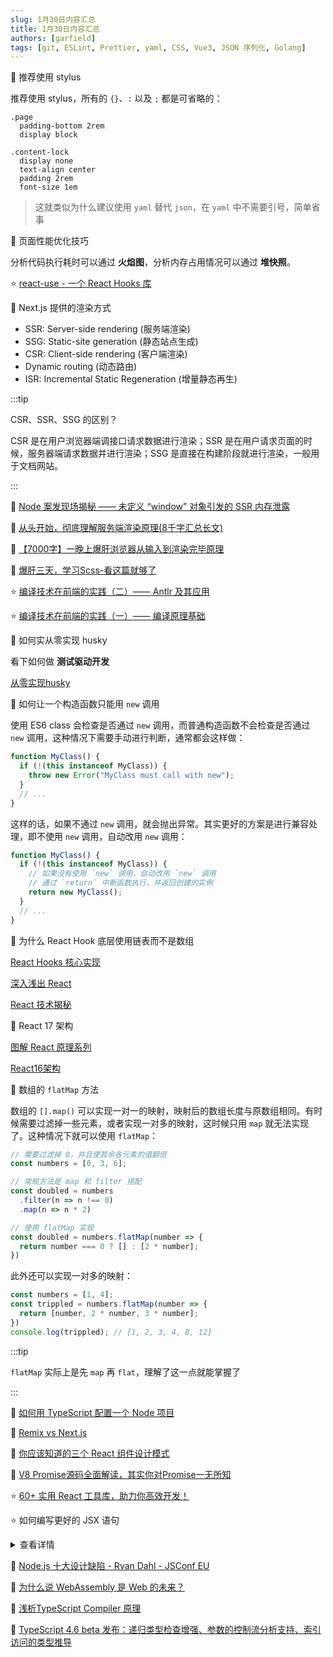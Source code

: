 ```yaml
---
slug: 1月30日内容汇总
title: 1月30日内容汇总
authors: [garfield]
tags: [git, ESLint, Prettier, yaml, CSS, Vue3, JSON 序列化, Golang]
---
```


📒 推荐使用 stylus

推荐使用 stylus，所有的 `{}`、`:` 以及 `;` 都是可省略的：

```stylus
.page
  padding-bottom 2rem
  display block

.content-lock
  display none
  text-align center
  padding 2rem
  font-size 1em
```

> 这就类似为什么建议使用 `yaml` 替代 `json`，在 `yaml` 中不需要引号，简单省事

📒 页面性能优化技巧

分析代码执行耗时可以通过 **火焰图**，分析内存占用情况可以通过 **堆快照**。

⭐️ [react-use - 一个 React Hooks 库](https://github.com/streamich/react-use)

📒 Next.js 提供的渲染方式

- SSR: Server-side rendering (服务端渲染)
- SSG: Static-site generation (静态站点生成)
- CSR: Client-side rendering (客户端渲染)
- Dynamic routing (动态路由)
- ISR: Incremental Static Regeneration (增量静态再生)

:::tip

CSR、SSR、SSG 的区别？

CSR 是在用户浏览器端调接口请求数据进行渲染；SSR 是在用户请求页面的时候，服务器端请求数据并进行渲染；SSG 是直接在构建阶段就进行渲染，一般用于文档网站。

:::

📒 [Node 案发现场揭秘 —— 未定义 “window” 对象引发的 SSR 内存泄露](https://zhuanlan.zhihu.com/p/461945753)

📒 [从头开始，彻底理解服务端渲染原理(8千字汇总长文)](https://juejin.cn/post/6844903881390964744)

📒 [【7000字】一晚上爆肝浏览器从输入到渲染完毕原理](https://juejin.cn/post/7039036362653171742)

📒 [爆肝三天，学习Scss-看这篇就够了](https://juejin.cn/post/7055101823442485255)

⭐️ [编译技术在前端的实践（二）—— Antlr 及其应用](https://juejin.cn/post/7057354419888717855)

⭐️ [编译技术在前端的实践（一）—— 编译原理基础](https://juejin.cn/post/6989509925844041742)

📒 如何实从零实现 husky

看下如何做 **测试驱动开发**

[从零实现husky](https://juejin.cn/post/7057345959402930183)

📒 如何让一个构造函数只能用 `new` 调用

使用 ES6 class 会检查是否通过 `new` 调用，而普通构造函数不会检查是否通过 `new` 调用，这种情况下需要手动进行判断，通常都会这样做：

```js
function MyClass() {
  if (!(this instanceof MyClass)) {
    throw new Error("MyClass must call with new");
  }
  // ...
}
```

这样的话，如果不通过 `new` 调用，就会抛出异常。其实更好的方案是进行兼容处理，即不使用 `new` 调用，自动改用 `new` 调用：

```js
function MyClass() {
  if (!(this instanceof MyClass)) {
    // 如果没有使用 `new` 调用，自动改用 `new` 调用
    // 通过 `return` 中断函数执行，并返回创建的实例
    return new MyClass();
  }
  // ...
}
```

📒 为什么 React Hook 底层使用链表而不是数组

[React Hooks 核心实现](https://juejin.cn/post/6976903535191392270)

[深入浅出 React](https://www.yuque.com/liangxinchao/react/qimukg)

[React 技术揭秘](https://react.iamkasong.com/process/fiber-mental.html#%E4%BB%80%E4%B9%88%E6%98%AF%E4%BB%A3%E6%95%B0%E6%95%88%E5%BA%94)

📒 React 17 架构

[图解 React 原理系列](https://github.com/7kms/react-illustration-series/tree/v17.0.1)

[React16架构](https://react.iamkasong.com/preparation/newConstructure.html)

📒 数组的 `flatMap` 方法

数组的 `[].map()` 可以实现一对一的映射，映射后的数组长度与原数组相同。有时候需要过滤掉一些元素，或者实现一对多的映射，这时候只用 `map` 就无法实现了。这种情况下就可以使用 `flatMap`：

```js
// 需要过滤掉 0，并且使其余各元素的值翻倍
const numbers = [0, 3, 6];

// 常规方法是 map 和 filter 搭配
const doubled = numbers
  .filter(n => n !== 0)
  .map(n => n * 2)

// 使用 flatMap 实现
const doubled = numbers.flatMap(number => {
  return number === 0 ? [] : [2 * number];
})
```

此外还可以实现一对多的映射：

```js
const numbers = [1, 4];
const trippled = numbers.flatMap(number => {
  return [number, 2 * number, 3 * number];
})
console.log(trippled); // [1, 2, 3, 4, 8, 12]
```

:::tip

`flatMap` 实际上是先 `map` 再 `flat`，理解了这一点就能掌握了

:::

📒 [如何用 TypeScript 配置一个 Node 项目](https://blog.appsignal.com/2022/01/19/how-to-set-up-a-nodejs-project-with-typescript.html)

📒 [Remix vs Next.js](https://remix.run/blog/remix-vs-next)

📒 [你应该知道的三个 React 组件设计模式](https://blog.openreplay.com/3-react-component-design-patterns-you-should-know-about/)

📒 [V8 Promise源码全面解读，其实你对Promise一无所知](https://juejin.cn/post/7055202073511460895)

⭐️ [60+ 实用 React 工具库，助力你高效开发！](https://juejin.cn/post/7036162494573838367)

⭐️ 如何编写更好的 JSX 语句

<details>

<summary>查看详情</summary>

列表不为空的时候进行渲染：

```jsx
// 注意这种写法有 bug
// 如果 data 数组为空，则会直接渲染 `0` 到页面上
{data.length && <div>{data.map((d) => d)}</div>}

// 使用 && 的时候需要手动转换布尔值
data.length > 0 && jsx
!!data.length && jsx
Boolean(data.length) && jsx
```

不要使用 `props` 传递的 React 元素作为判断条件:

```jsx
// 这样的判断不准确
// props.children 可能是一个空数组 []
// 使用 children.length 也不严谨，因为 children 也可能是单个元素
// 使用 React.Children.count(props.children) 支持单个和多个 children
// 但是对于存在多个无效节点，例如 false 无法准确判断
// 使用 React.Children.toArray(props.children) 可以删除无效节点
// 但是对于一个空片段，例如 <></> 又会被识别为有效的元素
// 所以为了避免出错，建议不要这样判断
const Wrap = (props) => {
  if (!props.children) return null;
  return <div>{props.children}</div>
};
```

重新挂载还是更新：

```jsx
// 使用三元运算符分支编写的 JSX 看上去就像完全独立的代码
{hasItem ? <Item id={1} /> : <Item id={2} />}

// 但实际上 hasItem 切换时，React 仍然会保留挂载的实例，然后更新 props
// 因此上面的代码实际上等价于下面这样
<Item id={hasItem ? 1 : 2} />

// 一般来讲不会有什么问题，但是对于非受控组件，就可能导致 bug
// 例如 mode 属性变化，会发现之前输入的信息还在
{mode === 'name'
    ? <input placeholder="name" />
    : <input placeholder="phone" />}

// 由于 React 会尽可能复用组件实例
// 因此我们可以传递 key，告诉 React 这是两个完全不一样的元素，让 React 强制重新渲染
{mode === 'name'
    ? <input placeholder="name" key="name" />
    : <input placeholder="phone" key="phone" />}

// 或者使用 && 替代三元运算符
{mode === 'name' && < input  placeholder = "name" /> } 
{mode !== 'name' && < input  placeholder = "phone" /> }

// 相反，如果在同一个元素上的逻辑条件不太一样
// 可以试着将条件拆分为两个单独的 JSX 提高可读性
<Button
  aria-busy={loading}
  onClick={loading ? null : submit}
>
  {loading ? <Spinner /> : 'submit'}
</Button>

// 可以改为下面这样
{loading
  ? <Button aria-busy><Spinner /></Button>
  : <Button onClick={submit}>submit</Button>}

// 或者使用 &&
{loading && <Button key="submit" aria-busy><Spinner /></Button>}
{!loading && <Button key="submit" onClick={submit}>submit</Button>}
```

[写好 JSX 条件语句的几个建议](https://mp.weixin.qq.com/s/1BX5xK0wpUDBSininJbYHw)

</details>

📒 [Node.js 十大设计缺陷 - Ryan Dahl - JSConf EU](https://www.youtube.com/watch?v=M3BM9TB-8yA)

📒 [为什么说 WebAssembly 是 Web 的未来？](https://juejin.cn/post/7056612950412361741)

📒 [浅析TypeScript Compiler 原理](https://juejin.cn/post/7047329886502912030)

📒 [TypeScript 4.6 beta 发布：递归类型检查增强、参数的控制流分析支持、索引访问的类型推导](https://juejin.cn/post/7056018952098414605)
